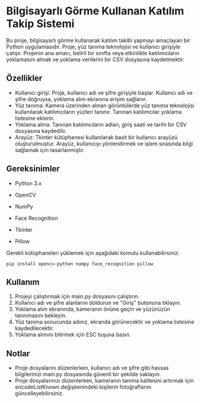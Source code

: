 # Bilgisayarlı Görme Kullanan Katılım Takip Sistemi

Bu proje, bilgisayarlı görme kullanarak katılım takibi yapmayı amaçlayan bir Python uygulamasıdır. Proje, yüz tanıma teknolojisi ve kullanıcı girişiyle çalışır. Projenin ana amacı, belirli bir sınıfta veya etkinlikte katılımcıların yoklamasını almak ve yoklama verilerini bir CSV dosyasına kaydetmektir.

## Özellikler

- Kullanıcı girişi: Proje, kullanıcı adı ve şifre girişiyle başlar. Kullanıcı adı ve şifre doğruysa, yoklama alım ekranına erişim sağlanır.
- Yüz tanıma: Kamera üzerinden alınan görüntülerde yüz tanıma teknolojisi kullanılarak katılımcıların yüzleri tanınır. Tanınan katılımcılar yoklama listesine eklenir.
- Yoklama alma: Tanınan katılımcıların adları, giriş saati ve tarihi bir CSV dosyasına kaydedilir.
- Arayüz: Tkinter kütüphanesi kullanılarak basit bir kullanıcı arayüzü oluşturulmuştur. Arayüz, kullanıcıyı yönlendirmek ve işlem sırasında bilgi sağlamak için tasarlanmıştır.

## Gereksinimler

- Python 3.x

- OpenCV

- NumPy

- Face Recognition

- Tkinter

- Pillow
  

Gerekli kütüphaneleri yüklemek için aşağıdaki komutu kullanabilirsiniz:
```
pip install opencv-python numpy face_recognition pillow
```

## Kullanım

1. Projeyi çalıştırmak için main.py dosyasını çalıştırın.
2. Kullanıcı adı ve şifre alanlarını doldurun ve "Giriş" butonuna tıklayın.
3. Yoklama alım ekranında, kameranın önüne geçin ve yüzünüzün tanınmasını bekleyin.
4. Yüz tanıma sonucunda adınız, ekranda görünecektir ve yoklama listesine kaydedilecektir.
5. Yoklama alımını bitirmek için ESC tuşuna basın.

## Notlar

- Proje dosyalarını düzenlerken, kullanıcı adı ve şifre gibi hassas bilgilerinizi main.py dosyasında güvenli bir şekilde saklayın.
- Proje dosyalarınızı düzenlerken, kameranın tanıma kalitesini artırmak için encodeListKnown değişkenindeki kişilerin fotoğraflarını güncelleyebilirsiniz.

